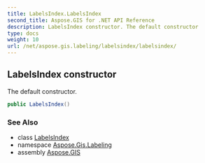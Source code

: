 ```yaml
---
title: LabelsIndex.LabelsIndex
second_title: Aspose.GIS for .NET API Reference
description: LabelsIndex constructor. The default constructor
type: docs
weight: 10
url: /net/aspose.gis.labeling/labelsindex/labelsindex/
---
```

## LabelsIndex constructor

The default constructor.

```csharp
public LabelsIndex()
```

### See Also

* class [LabelsIndex](../)
* namespace [Aspose.Gis.Labeling](../../labelsindex/)
* assembly [Aspose.GIS](../../../)


